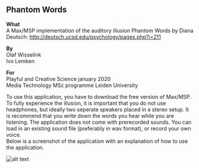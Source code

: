## Phantom Words

**What**  
A Max/MSP implementation of the auditory illusion Phantom Words by Diana Deutsch:
http://deutsch.ucsd.edu/psychology/pages.php?i=211

**By**  
Olaf Wisselink  
Ivo Lemken

**For**  
Playful and Creative Science january 2020  
Media Technology MSc programme
Leiden University

To use this application, you have to download the free version of Max/MSP.   
To fully experience the illusion, it is important that you do not use headphones, but ideally two seperate speakers placed in a stereo setup.
It is recommend that you write down the words you hear while you are listening. The application does not come with prerecorded sounds.
You can load in an existing sound file (preferably in wav format), or record your own voice.  
Below is a screenshot of the application with an explanation of how to use the application.  

![alt text](https://github.com/OlafW/Phantom-Words/phantom-words-screenshot.png)
